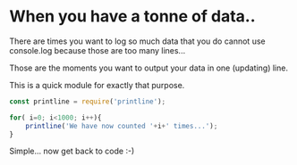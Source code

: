 
# When you have a tonne of data..
There are times you want to log so much data that you do cannot use console.log because those are too many lines...

Those are the moments you want to output your data in one (updating) line.

This is a quick module for exactly that purpose.

```javascript
const printline = require('printline');

for( i=0; i<1000; i++){
    printline('We have now counted '+i+' times...');
}
```

Simple... now get back to code :-)